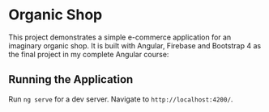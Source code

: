 # Organic Shop

This project demonstrates a simple e-commerce application for an imaginary organic shop. It is built with Angular, Firebase and Bootstrap 4 as the final project in my complete Angular course: 


## Running the Application

Run `ng serve` for a dev server. Navigate to `http://localhost:4200/`. 



